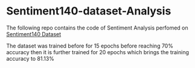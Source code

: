 # Sentiment140-dataset-Analysis

The following repo contains the code of Sentiment Analysis perfomed on [Sentiment140 Dataset](https://www.kaggle.com/kazanova/sentiment140)

The dataset was trained before for 15 epochs before reaching 70% accuracy then it is further trained for 20 epochs which brings 
the training accuracy to 81.13%
